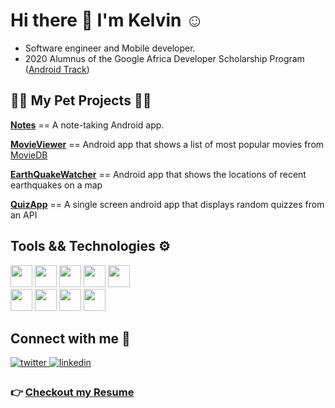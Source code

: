 # Hi there 👋 I'm Kelvin :relaxed:
* Software engineer and Mobile developer.
* 2020 Alumnus of the Google Africa Developer Scholarship Program ([Android Track](https://adscerts.com/scholar/0992DB668FFF9FDF))

## :construction_worker_man: My Pet Projects :man_technologist:
**[Notes](https://github.com/rexfilius/Notes)** == A note-taking Android app.

**[MovieViewer](https://github.com/rexfilius/MovieViewer)** == Android app that shows a list of most popular movies from [MovieDB](www.themoviedb.org)

**[EarthQuakeWatcher](https://github.com/rexfilius/EarthQuakeWatcher)** == Android app that shows the locations of recent earthquakes on a map

**[QuizApp](https://github.com/rexfilius/QuizApp)** == A single screen android app that displays random quizzes from an API

## Tools && Technologies :gear:
<div align="left">
<img src="https://img.shields.io/badge/kotlin-%230095D5.svg?&style=for-the-badge&logo=kotlin&logoColor=white" height="35"/>
<img src="https://img.shields.io/badge/dart-%230175C2.svg?&style=for-the-badge&logo=dart&logoColor=white" height="35"/>
<img src="https://img.shields.io/badge/java-%23ED8B00.svg?&style=for-the-badge&logo=java&logoColor=white" height="35"/>
<img src="https://img.shields.io/badge/python%20-%23039BE5.svg?&style=for-the-badge&logo=python" height="35"/>
<img src ="https://img.shields.io/badge/sqlite-%2307405e.svg?&style=for-the-badge&logo=sqlite&logoColor=white" height="35"/></div>

<div align="left">
<img src ="https://img.shields.io/badge/android-%2307405e.svg?&style=for-the-badge&logo=android&logoColor=white" height="35"/>
<img src="https://img.shields.io/badge/Flutter%20-%2302569B.svg?&style=for-the-badge&logo=Flutter&logoColor=white" height="35"/>
<img src="https://img.shields.io/badge/github%20-%23121011.svg?&style=for-the-badge&logo=github&logoColor=white" height="35"/>
<img src="https://img.shields.io/badge/git%20-%23F05033.svg?&style=for-the-badge&logo=git&logoColor=white" height="35"/></div>

<!-- <div align="center">
<img src="https://cdn.jsdelivr.net/gh/devicons/devicon/icons/kotlin/kotlin-original-wordmark.svg" width="100" height="150"/>
<img src="https://cdn.jsdelivr.net/gh/devicons/devicon/icons/dart/dart-original-wordmark.svg" width="100" height="150"/>
<img src="https://cdn.jsdelivr.net/gh/devicons/devicon/icons/git/git-original-wordmark.svg" width="100" height="150"/>
<img src="https://cdn.jsdelivr.net/gh/devicons/devicon/icons/mysql/mysql-original-wordmark.svg" width="100" height="150"/></div>

<div align="center">
<img src="https://cdn.jsdelivr.net/gh/devicons/devicon/icons/java/java-original-wordmark.svg" width="100" height="150"/>
<img src="https://cdn.jsdelivr.net/gh/devicons/devicon/icons/python/python-original-wordmark.svg" width="100" height="150"/>
<img src="https://cdn.jsdelivr.net/gh/devicons/devicon/icons/android/android-plain.svg" width="100" height="150"/>
<img src="https://cdn.jsdelivr.net/gh/devicons/devicon/icons/flutter/flutter-plain.svg" width="100" height="150"/>
<img src="https://cdn.jsdelivr.net/gh/devicons/devicon/icons/github/github-original.svg" width="100" height="150"/></div> -->

## Connect with me :handshake:
<div align="left">
<a href="https://twitter.com/rex_filius" target="_blank">
<img src=https://img.shields.io/badge/twitter-%2300acee.svg?&style=for-the-badge&logo=twitter&logoColor=white alt=twitter style="margin-bottom: 5px;" />
</a>
<a href="https://linkedin.com/in/ifykelvinosakwe" target="_blank">
<img src=https://img.shields.io/badge/linkedin-%231E77B5.svg?&style=for-the-badge&logo=linkedin&logoColor=white alt=linkedin style="margin-bottom: 5px;" />
</a></div>

### :point_right: [Checkout my Resume](https://drive.google.com/drive/folders/1-9CYgkAveISY8Zu60EDImhuuHrcRXgff)
